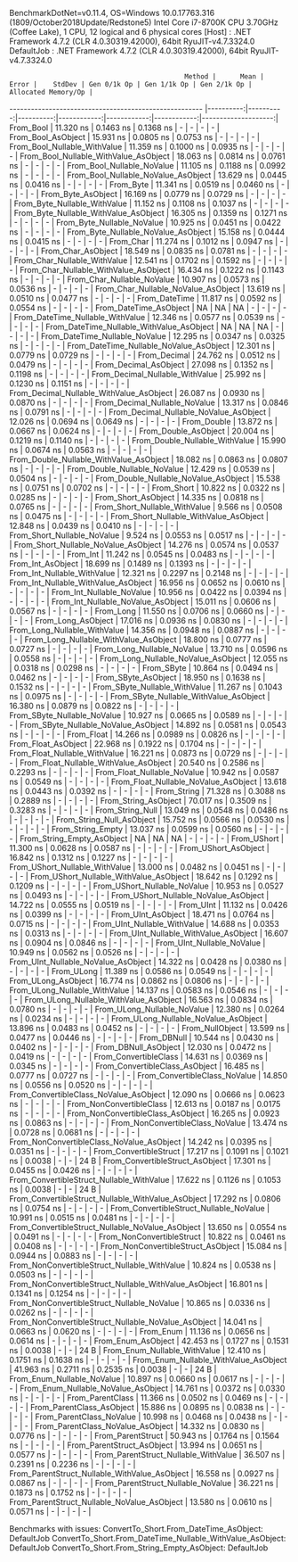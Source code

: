 
BenchmarkDotNet=v0.11.4, OS=Windows 10.0.17763.316 (1809/October2018Update/Redstone5)
Intel Core i7-8700K CPU 3.70GHz (Coffee Lake), 1 CPU, 12 logical and 6 physical cores
  [Host]     : .NET Framework 4.7.2 (CLR 4.0.30319.42000), 64bit RyuJIT-v4.7.3324.0
  DefaultJob : .NET Framework 4.7.2 (CLR 4.0.30319.42000), 64bit RyuJIT-v4.7.3324.0


                                                Method |      Mean |     Error |    StdDev | Gen 0/1k Op | Gen 1/1k Op | Gen 2/1k Op | Allocated Memory/Op |
------------------------------------------------------ |----------:|----------:|----------:|------------:|------------:|------------:|--------------------:|
                                             From_Bool | 11.320 ns | 0.1463 ns | 0.1368 ns |           - |           - |           - |                   - |
                                    From_Bool_AsObject | 15.931 ns | 0.0805 ns | 0.0753 ns |           - |           - |           - |                   - |
                          From_Bool_Nullable_WithValue | 11.359 ns | 0.1000 ns | 0.0935 ns |           - |           - |           - |                   - |
                 From_Bool_Nullable_WithValue_AsObject | 18.063 ns | 0.0814 ns | 0.0761 ns |           - |           - |           - |                   - |
                            From_Bool_Nullable_NoValue | 11.105 ns | 0.1188 ns | 0.0992 ns |           - |           - |           - |                   - |
                   From_Bool_Nullable_NoValue_AsObject | 13.629 ns | 0.0445 ns | 0.0416 ns |           - |           - |           - |                   - |
                                             From_Byte | 11.341 ns | 0.0519 ns | 0.0460 ns |           - |           - |           - |                   - |
                                    From_Byte_AsObject | 16.169 ns | 0.0779 ns | 0.0729 ns |           - |           - |           - |                   - |
                          From_Byte_Nullable_WithValue | 11.152 ns | 0.1108 ns | 0.1037 ns |           - |           - |           - |                   - |
                 From_Byte_Nullable_WithValue_AsObject | 16.305 ns | 0.1359 ns | 0.1271 ns |           - |           - |           - |                   - |
                            From_Byte_Nullable_NoValue | 10.925 ns | 0.0451 ns | 0.0422 ns |           - |           - |           - |                   - |
                   From_Byte_Nullable_NoValue_AsObject | 15.158 ns | 0.0444 ns | 0.0415 ns |           - |           - |           - |                   - |
                                             From_Char | 11.274 ns | 0.1012 ns | 0.0947 ns |           - |           - |           - |                   - |
                                    From_Char_AsObject | 18.549 ns | 0.0835 ns | 0.0781 ns |           - |           - |           - |                   - |
                          From_Char_Nullable_WithValue | 12.541 ns | 0.1702 ns | 0.1592 ns |           - |           - |           - |                   - |
                 From_Char_Nullable_WithValue_AsObject | 16.434 ns | 0.1222 ns | 0.1143 ns |           - |           - |           - |                   - |
                            From_Char_Nullable_NoValue | 10.907 ns | 0.0573 ns | 0.0536 ns |           - |           - |           - |                   - |
                   From_Char_Nullable_NoValue_AsObject | 13.619 ns | 0.0510 ns | 0.0477 ns |           - |           - |           - |                   - |
                                         From_DateTime | 11.817 ns | 0.0592 ns | 0.0554 ns |           - |           - |           - |                   - |
                                From_DateTime_AsObject |        NA |        NA |        NA |           - |           - |           - |                   - |
                      From_DateTime_Nullable_WithValue | 12.346 ns | 0.0577 ns | 0.0539 ns |           - |           - |           - |                   - |
             From_DateTime_Nullable_WithValue_AsObject |        NA |        NA |        NA |           - |           - |           - |                   - |
                        From_DateTime_Nullable_NoValue | 12.295 ns | 0.0347 ns | 0.0325 ns |           - |           - |           - |                   - |
               From_DateTime_Nullable_NoValue_AsObject | 12.301 ns | 0.0779 ns | 0.0729 ns |           - |           - |           - |                   - |
                                          From_Decimal | 24.762 ns | 0.0512 ns | 0.0479 ns |           - |           - |           - |                   - |
                                 From_Decimal_AsObject | 27.098 ns | 0.1352 ns | 0.1198 ns |           - |           - |           - |                   - |
                       From_Decimal_Nullable_WithValue | 25.992 ns | 0.1230 ns | 0.1151 ns |           - |           - |           - |                   - |
              From_Decimal_Nullable_WithValue_AsObject | 26.087 ns | 0.0930 ns | 0.0870 ns |           - |           - |           - |                   - |
                         From_Decimal_Nullable_NoValue | 13.317 ns | 0.0846 ns | 0.0791 ns |           - |           - |           - |                   - |
                From_Decimal_Nullable_NoValue_AsObject | 12.026 ns | 0.0694 ns | 0.0649 ns |           - |           - |           - |                   - |
                                           From_Double | 13.872 ns | 0.0667 ns | 0.0624 ns |           - |           - |           - |                   - |
                                  From_Double_AsObject | 20.004 ns | 0.1219 ns | 0.1140 ns |           - |           - |           - |                   - |
                        From_Double_Nullable_WithValue | 15.990 ns | 0.0674 ns | 0.0563 ns |           - |           - |           - |                   - |
               From_Double_Nullable_WithValue_AsObject | 18.082 ns | 0.0863 ns | 0.0807 ns |           - |           - |           - |                   - |
                          From_Double_Nullable_NoValue | 12.429 ns | 0.0539 ns | 0.0504 ns |           - |           - |           - |                   - |
                 From_Double_Nullable_NoValue_AsObject | 15.538 ns | 0.0751 ns | 0.0702 ns |           - |           - |           - |                   - |
                                            From_Short | 10.822 ns | 0.0322 ns | 0.0285 ns |           - |           - |           - |                   - |
                                   From_Short_AsObject | 14.335 ns | 0.0818 ns | 0.0765 ns |           - |           - |           - |                   - |
                         From_Short_Nullable_WithValue |  9.566 ns | 0.0508 ns | 0.0475 ns |           - |           - |           - |                   - |
                From_Short_Nullable_WithValue_AsObject | 12.848 ns | 0.0439 ns | 0.0410 ns |           - |           - |           - |                   - |
                           From_Short_Nullable_NoValue |  9.524 ns | 0.0553 ns | 0.0517 ns |           - |           - |           - |                   - |
                  From_Short_Nullable_NoValue_AsObject | 14.276 ns | 0.0574 ns | 0.0537 ns |           - |           - |           - |                   - |
                                              From_Int | 11.242 ns | 0.0545 ns | 0.0483 ns |           - |           - |           - |                   - |
                                     From_Int_AsObject | 18.699 ns | 0.1489 ns | 0.1393 ns |           - |           - |           - |                   - |
                           From_Int_Nullable_WithValue | 12.321 ns | 0.2297 ns | 0.2148 ns |           - |           - |           - |                   - |
                  From_Int_Nullable_WithValue_AsObject | 16.956 ns | 0.0652 ns | 0.0610 ns |           - |           - |           - |                   - |
                             From_Int_Nullable_NoValue | 10.956 ns | 0.0422 ns | 0.0394 ns |           - |           - |           - |                   - |
                    From_Int_Nullable_NoValue_AsObject | 15.011 ns | 0.0606 ns | 0.0567 ns |           - |           - |           - |                   - |
                                             From_Long | 11.550 ns | 0.0706 ns | 0.0660 ns |           - |           - |           - |                   - |
                                    From_Long_AsObject | 17.016 ns | 0.0936 ns | 0.0830 ns |           - |           - |           - |                   - |
                          From_Long_Nullable_WithValue | 14.356 ns | 0.0948 ns | 0.0887 ns |           - |           - |           - |                   - |
                 From_Long_Nullable_WithValue_AsObject | 18.800 ns | 0.0777 ns | 0.0727 ns |           - |           - |           - |                   - |
                            From_Long_Nullable_NoValue | 13.710 ns | 0.0596 ns | 0.0558 ns |           - |           - |           - |                   - |
                   From_Long_Nullable_NoValue_AsObject | 12.055 ns | 0.0318 ns | 0.0298 ns |           - |           - |           - |                   - |
                                            From_SByte | 10.864 ns | 0.0494 ns | 0.0462 ns |           - |           - |           - |                   - |
                                   From_SByte_AsObject | 18.950 ns | 0.1638 ns | 0.1532 ns |           - |           - |           - |                   - |
                         From_SByte_Nullable_WithValue | 11.267 ns | 0.1043 ns | 0.0975 ns |           - |           - |           - |                   - |
                From_SByte_Nullable_WithValue_AsObject | 16.380 ns | 0.0879 ns | 0.0822 ns |           - |           - |           - |                   - |
                           From_SByte_Nullable_NoValue | 10.927 ns | 0.0665 ns | 0.0589 ns |           - |           - |           - |                   - |
                  From_SByte_Nullable_NoValue_AsObject | 14.892 ns | 0.0581 ns | 0.0543 ns |           - |           - |           - |                   - |
                                            From_Float | 14.266 ns | 0.0989 ns | 0.0826 ns |           - |           - |           - |                   - |
                                   From_Float_AsObject | 22.968 ns | 0.1922 ns | 0.1704 ns |           - |           - |           - |                   - |
                         From_Float_Nullable_WithValue | 16.221 ns | 0.0873 ns | 0.0729 ns |           - |           - |           - |                   - |
                From_Float_Nullable_WithValue_AsObject | 20.540 ns | 0.2586 ns | 0.2293 ns |           - |           - |           - |                   - |
                           From_Float_Nullable_NoValue | 10.942 ns | 0.0587 ns | 0.0549 ns |           - |           - |           - |                   - |
                  From_Float_Nullable_NoValue_AsObject | 13.618 ns | 0.0443 ns | 0.0392 ns |           - |           - |           - |                   - |
                                           From_String | 71.328 ns | 0.3088 ns | 0.2889 ns |           - |           - |           - |                   - |
                                  From_String_AsObject | 70.017 ns | 0.3509 ns | 0.3283 ns |           - |           - |           - |                   - |
                                      From_String_Null | 13.049 ns | 0.0548 ns | 0.0486 ns |           - |           - |           - |                   - |
                             From_String_Null_AsObject | 15.752 ns | 0.0566 ns | 0.0530 ns |           - |           - |           - |                   - |
                                     From_String_Empty | 13.037 ns | 0.0599 ns | 0.0560 ns |           - |           - |           - |                   - |
                            From_String_Empty_AsObject |        NA |        NA |        NA |           - |           - |           - |                   - |
                                           From_UShort | 11.300 ns | 0.0628 ns | 0.0587 ns |           - |           - |           - |                   - |
                                  From_UShort_AsObject | 16.842 ns | 0.1312 ns | 0.1227 ns |           - |           - |           - |                   - |
                        From_UShort_Nullable_WithValue | 13.000 ns | 0.0482 ns | 0.0451 ns |           - |           - |           - |                   - |
               From_UShort_Nullable_WithValue_AsObject | 18.642 ns | 0.1292 ns | 0.1209 ns |           - |           - |           - |                   - |
                          From_UShort_Nullable_NoValue | 10.953 ns | 0.0527 ns | 0.0493 ns |           - |           - |           - |                   - |
                 From_UShort_Nullable_NoValue_AsObject | 14.722 ns | 0.0555 ns | 0.0519 ns |           - |           - |           - |                   - |
                                             From_UInt | 11.132 ns | 0.0426 ns | 0.0399 ns |           - |           - |           - |                   - |
                                    From_UInt_AsObject | 18.471 ns | 0.0764 ns | 0.0715 ns |           - |           - |           - |                   - |
                          From_UInt_Nullable_WithValue | 14.688 ns | 0.0353 ns | 0.0313 ns |           - |           - |           - |                   - |
                 From_UInt_Nullable_WithValue_AsObject | 16.607 ns | 0.0904 ns | 0.0846 ns |           - |           - |           - |                   - |
                            From_UInt_Nullable_NoValue | 10.949 ns | 0.0562 ns | 0.0526 ns |           - |           - |           - |                   - |
                   From_UInt_Nullable_NoValue_AsObject | 14.322 ns | 0.0428 ns | 0.0380 ns |           - |           - |           - |                   - |
                                            From_ULong | 11.389 ns | 0.0586 ns | 0.0549 ns |           - |           - |           - |                   - |
                                   From_ULong_AsObject | 16.774 ns | 0.0862 ns | 0.0806 ns |           - |           - |           - |                   - |
                         From_ULong_Nullable_WithValue | 14.137 ns | 0.0583 ns | 0.0546 ns |           - |           - |           - |                   - |
                From_ULong_Nullable_WithValue_AsObject | 16.563 ns | 0.0834 ns | 0.0780 ns |           - |           - |           - |                   - |
                           From_ULong_Nullable_NoValue | 12.380 ns | 0.0264 ns | 0.0234 ns |           - |           - |           - |                   - |
                  From_ULong_Nullable_NoValue_AsObject | 13.896 ns | 0.0483 ns | 0.0452 ns |           - |           - |           - |                   - |
                                       From_NullObject | 13.599 ns | 0.0477 ns | 0.0446 ns |           - |           - |           - |                   - |
                                           From_DBNull | 10.544 ns | 0.0430 ns | 0.0402 ns |           - |           - |           - |                   - |
                                  From_DBNull_AsObject | 12.030 ns | 0.0472 ns | 0.0419 ns |           - |           - |           - |                   - |
                                 From_ConvertibleClass | 14.631 ns | 0.0369 ns | 0.0345 ns |           - |           - |           - |                   - |
                        From_ConvertibleClass_AsObject | 16.485 ns | 0.0777 ns | 0.0727 ns |           - |           - |           - |                   - |
                         From_ConvertibleClass_NoValue | 14.850 ns | 0.0556 ns | 0.0520 ns |           - |           - |           - |                   - |
                From_ConvertibleClass_NoValue_AsObject | 12.090 ns | 0.0666 ns | 0.0623 ns |           - |           - |           - |                   - |
                              From_NonConvertibleClass | 12.613 ns | 0.0187 ns | 0.0175 ns |           - |           - |           - |                   - |
                     From_NonConvertibleClass_AsObject | 16.265 ns | 0.0923 ns | 0.0863 ns |           - |           - |           - |                   - |
                      From_NonConvertibleClass_NoValue | 13.474 ns | 0.0728 ns | 0.0681 ns |           - |           - |           - |                   - |
             From_NonConvertibleClass_NoValue_AsObject | 14.242 ns | 0.0395 ns | 0.0351 ns |           - |           - |           - |                   - |
                                From_ConvertibleStruct | 17.217 ns | 0.1091 ns | 0.1021 ns |      0.0038 |           - |           - |                24 B |
                       From_ConvertibleStruct_AsObject | 17.301 ns | 0.0455 ns | 0.0426 ns |           - |           - |           - |                   - |
             From_ConvertibleStruct_Nullable_WithValue | 17.622 ns | 0.1126 ns | 0.1053 ns |      0.0038 |           - |           - |                24 B |
    From_ConvertibleStruct_Nullable_WithValue_AsObject | 17.292 ns | 0.0806 ns | 0.0754 ns |           - |           - |           - |                   - |
               From_ConvertibleStruct_Nullable_NoValue | 10.991 ns | 0.0515 ns | 0.0481 ns |           - |           - |           - |                   - |
      From_ConvertibleStruct_Nullable_NoValue_AsObject | 13.650 ns | 0.0554 ns | 0.0491 ns |           - |           - |           - |                   - |
                             From_NonConvertibleStruct | 10.822 ns | 0.0461 ns | 0.0408 ns |           - |           - |           - |                   - |
                    From_NonConvertibleStruct_AsObject | 15.084 ns | 0.0944 ns | 0.0883 ns |           - |           - |           - |                   - |
          From_NonConvertibleStruct_Nullable_WithValue | 10.824 ns | 0.0538 ns | 0.0503 ns |           - |           - |           - |                   - |
 From_NonConvertibleStruct_Nullable_WithValue_AsObject | 16.801 ns | 0.1341 ns | 0.1254 ns |           - |           - |           - |                   - |
            From_NonConvertibleStruct_Nullable_NoValue | 10.865 ns | 0.0336 ns | 0.0262 ns |           - |           - |           - |                   - |
   From_NonConvertibleStruct_Nullable_NoValue_AsObject | 14.041 ns | 0.0663 ns | 0.0620 ns |           - |           - |           - |                   - |
                                             From_Enum | 11.136 ns | 0.0656 ns | 0.0614 ns |           - |           - |           - |                   - |
                                    From_Enum_AsObject | 42.453 ns | 0.1727 ns | 0.1531 ns |      0.0038 |           - |           - |                24 B |
                          From_Enum_Nullable_WithValue | 12.410 ns | 0.1751 ns | 0.1638 ns |           - |           - |           - |                   - |
                 From_Enum_Nullable_WithValue_AsObject | 41.963 ns | 0.2711 ns | 0.2535 ns |      0.0038 |           - |           - |                24 B |
                            From_Enum_Nullable_NoValue | 10.897 ns | 0.0660 ns | 0.0617 ns |           - |           - |           - |                   - |
                   From_Enum_Nullable_NoValue_AsObject | 14.761 ns | 0.0372 ns | 0.0330 ns |           - |           - |           - |                   - |
                                      From_ParentClass | 11.366 ns | 0.0502 ns | 0.0469 ns |           - |           - |           - |                   - |
                             From_ParentClass_AsObject | 15.886 ns | 0.0895 ns | 0.0838 ns |           - |           - |           - |                   - |
                              From_ParentClass_NoValue | 10.998 ns | 0.0468 ns | 0.0438 ns |           - |           - |           - |                   - |
                     From_ParentClass_NoValue_AsObject | 14.332 ns | 0.0830 ns | 0.0776 ns |           - |           - |           - |                   - |
                                     From_ParentStruct | 50.943 ns | 0.1764 ns | 0.1564 ns |           - |           - |           - |                   - |
                            From_ParentStruct_AsObject | 13.994 ns | 0.0651 ns | 0.0577 ns |           - |           - |           - |                   - |
                  From_ParentStruct_Nullable_WithValue | 36.507 ns | 0.2391 ns | 0.2236 ns |           - |           - |           - |                   - |
         From_ParentStruct_Nullable_WithValue_AsObject | 16.558 ns | 0.0927 ns | 0.0867 ns |           - |           - |           - |                   - |
                    From_ParentStruct_Nullable_NoValue | 36.221 ns | 0.1873 ns | 0.1752 ns |           - |           - |           - |                   - |
           From_ParentStruct_Nullable_NoValue_AsObject | 13.580 ns | 0.0610 ns | 0.0571 ns |           - |           - |           - |                   - |

Benchmarks with issues:
  ConvertTo_Short.From_DateTime_AsObject: DefaultJob
  ConvertTo_Short.From_DateTime_Nullable_WithValue_AsObject: DefaultJob
  ConvertTo_Short.From_String_Empty_AsObject: DefaultJob
